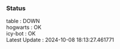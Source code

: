 ### Status


table : DOWN  
hogwarts : OK  
icy-bot : OK  
Latest Update : 2024-10-08 18:13:27.461771
